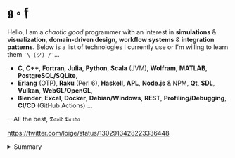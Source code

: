 # 𝖌 ∘ 𝖋

Hello, I am a _chaotic good_ programmer with an interest in  __simulations__ & __visualization__, __domain-driven design__, __workflow systems__ & __integration patterns__. Below is a list of technologies I currently use or I'm willing to learn them `¯\_(ツ)_/¯`&hellip;

- __C__, __C++__, __Fortran__, __Julia__, __Python__, __Scala__ (JVM), __Wolfram__, __MATLAB__, __PostgreSQL/SQLite__,
- __Erlang__ (OTP), __Raku__ (Perl 6), __Haskell__, __APL__, __Node.js__ & NPM, __Qt__, __SDL__, __Vulkan__, __WebGL/OpenGL__,
- __Blender__, __Excel__, __Docker__, __Debian/Windows__, __REST__, __Profiling/Debugging__, __CI/CD__ (GitHub Actions) &hellip;

&mdash;All the best, 𝕯𝔞𝔳𝔦𝔡 𝕷𝔞𝔫𝔡𝔞

https://twitter.com/loige/status/1302913428223336448

<details>
<summary>Summary</summary>

<img src="http://www.madmusick.cz/obaly/darkthrone_under-a-funeral-moon-big.jpg" width="50%" />

</details>
